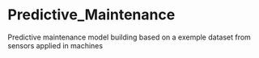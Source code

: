 # Predictive_Maintenance
 Predictive maintenance model building based on a exemple dataset from sensors applied in machines

